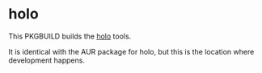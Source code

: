 # holo

This PKGBUILD builds the [holo](https://github.com/majewsky/holo) tools.

It is identical with the AUR package for holo, but this is the location where
development happens.
